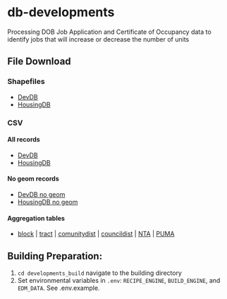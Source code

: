# db-developments
Processing DOB Job Application and Certificate of Occupancy data to identify jobs that will increase or decrease the number of units

## File Download
### Shapefiles
+ [DevDB](https://edm-publishing.nyc3.digitaloceanspaces.com/db-developments/latest/output/EXPORT_devdb/EXPORT_devdb.zip)
+ [HousingDB](https://edm-publishing.nyc3.digitaloceanspaces.com/db-developments/latest/output/EXPORT_housing/EXPORT_housing.zip)

### CSV
#### All records
+ [DevDB](https://edm-publishing.nyc3.digitaloceanspaces.com/db-developments/latest/output/EXPORT_devdb.csv)
+ [HousingDB](https://edm-publishing.nyc3.digitaloceanspaces.com/db-developments/latest/output/EXPORT_housing.csv)

#### No geom records
+ [DevDB no geom](https://edm-publishing.nyc3.digitaloceanspaces.com/db-developments/latest/output/EXPORT_devdb_nogeom.csv)
+ [HousingDB no geom](https://edm-publishing.nyc3.digitaloceanspaces.com/db-developments/latest/output/EXPORT_housing_nogeom.csv)

#### Aggregation tables
+ [block](https://edm-publishing.nyc3.digitaloceanspaces.com/db-developments/latest/output/aggregate_block.csv) |
[tract](https://edm-publishing.nyc3.digitaloceanspaces.com/db-developments/latest/output/aggregate_tract.csv) |
[comunitydist](https://edm-publishing.nyc3.digitaloceanspaces.com/db-developments/latest/output/aggregate_comunitydist.csv) |
[councildist](https://edm-publishing.nyc3.digitaloceanspaces.com/db-developments/latest/output/aggregate_councildist.csv) |
[NTA](https://edm-publishing.nyc3.digitaloceanspaces.com/db-developments/latest/output/aggregate_nta.csv) |
[PUMA](https://edm-publishing.nyc3.digitaloceanspaces.com/db-developments/latest/output/aggregate_puma.csv)

## Building Preparation:
1. `cd developments_build` navigate to the building directory
2. Set environmental variables in `.env`: `RECIPE_ENGINE`, `BUILD_ENGINE`, and `EDM_DATA`. See .env.example.
